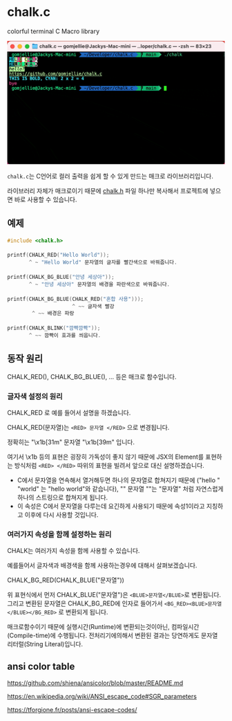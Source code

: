 # chalk.c
colorful terminal C Macro library

![chalk.git](./.github/chalk.gif)

`chalk.c`는 C언어로 컬러 출력을 쉽게 할 수 있게 만드는 매크로 라이브러리입니다. 

라이브러리 자체가 매크로이기 때문에 [chalk.h](./chalk.h) 파일 하나만 복사해서 프로젝트에 넣으면 바로 사용할 수 있습니다.


## 예제

```c
#include <chalk.h>

printf(CHALK_RED("Hello World"));
       ^ ~ "Hello World" 문자열의 글자를 빨간색으로 바꿔줍니다.

printf(CHALK_BG_BLUE("안녕 세상아"));
       ^ ~ "안녕 세상아" 문자열의 배경을 파란색으로 바꿔줍니다.

printf(CHALK_BG_BLUE(CHALK_RED("혼합 사용")));
                     ^ ~~ 글자색 빨강
        ^ ~~ 배경은 파랑

printf(CHALK_BLINK("깜빡깜빡"));
       ^ ~~ 깜빡이 효과를 씌웁니다.
```

## 동작 원리

CHALK_RED(), CHALK_BG_BLUE(), ... 등은 매크로 함수입니다.

### 글자색 설정의 원리

CHALK_RED 로 예를 들어서 설명을 하겠습니다.

CHALK_RED(문자열)는 `<RED> 문자열 </RED>` 으로 변경됩니다. 

정확히는 "\x1b[31m" 문자열 "\x1b[39m" 입니다. 

여기서 \x1b 등의 표현은 굉장히 가독성이 좋지 않기 때문에 JSX의 Element를 표현하는 방식처럼 `<RED> </RED>` 따위의 표현을 빌려서 앞으로 대신 설명하겠습니다.

  - C에서 문자열을 연속해서 열거해두면 하나의 문자열로 합쳐지기 때문에 ("hello " "world" 는 "hello world"와 같습니다), "<RED>" 문자열 "</RED>"는 "<RED>문자열</RED>" 처럼 자연스럽게 하나의 스트링으로 합쳐지게 됩니다.
  - 이 속성은 C에서 문자열을 다루는데 요긴하게 사용되기 때문에 속성1이라고 지칭하고 이후에 다시 사용할 것입니다.

### 여러가지 속성을 함께 설정하는 원리

CHALK는 여러가지 속성을 함께 사용할 수 있습니다.

예를들어서 글자색과 배경색을 함께 사용하는경우에 대해서 살펴보겠습니다.

CHALK_BG_RED(CHALK_BLUE("문자열"))

위 표현식에서 먼저 CHALK_BLUE("문자열")은 `<BLUE>문자열</BLUE>`로 변환됩니다. 그리고 변환된 문자열은 CHALK_BG_RED에 인자로 들어가서 `<BG_RED><BLUE>문자열</BLUE></BG_RED>` 로 변환되게 됩니다.

매크로함수이기 때문에 실행시간(Runtime)에 변환되는것이아닌, 컴파일시간(Compile-time)에 수행됩니다. 전처리기에의해서 변환된 결과는 당연하게도 문자열 리터럴(String Literal)입니다.

## ansi color table

https://github.com/shiena/ansicolor/blob/master/README.md

https://en.wikipedia.org/wiki/ANSI_escape_code#SGR_parameters

https://tforgione.fr/posts/ansi-escape-codes/


